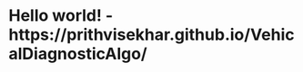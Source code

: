  
<!DOCTYPE html>
<html>
<head lang="en">
    <meta charset="UTF-8">
    <title>Testing Page</title>
</head>
<body>
    <h1>Hello world! - https://prithvisekhar.github.io/VehicalDiagnosticAlgo/ </h1>
</body>
</html>
